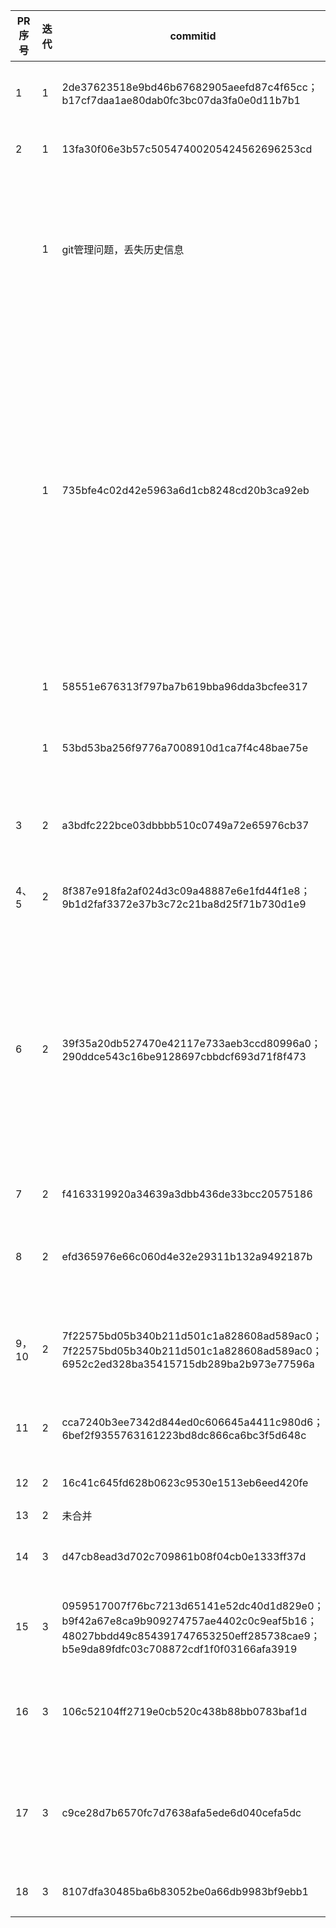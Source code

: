 | PR序号 | 迭代 | commitid                                                     | 用户故事                                                 | 用例图                                                       | 系统顺序图 | 类图                                                         | OCL合约 | 提交人 | 说明           |
| ------ | ---- | ------------------------------------------------------------ | :----------------------------------------------------------: | ---------- | ------------------------------------------------------------ | ------- | ------ | -------------- | -------------- |
| 1      | 1    | 2de37623518e9bd46b67682905aeefd87c4f65cc；b17cf7daa1ae80dab0fc3bc07da3fa0e0d11b7b1 |  | checkRunningStatus；modifyRunningStatus；defineSamplingRule；findDataSet；downloadDataSet；deleteDataSet |            |                                                              |         | 任婷伊 | 用例第一次迭代 |
| 2      | 1    | 13fa30f06e3b57c50547400205424562696253cd                     |                      |  |            |                                                              |         | 李楠   | 删除测试文件   |
|  | 1 | git管理问题，丢失历史信息 |  | uploadModel；deleteModel；searchModel；downloadModel；manageModelVersion；deployModel；takeModelOffline；addModelAccessPermission；searchOnlineModel；updateModelAccessPermission；createModelSharingLink；updateModelSharingLinkAccessPermission；createOnlineModelAPI；downloadModelBySharingLink | | | | 李楠 |  |
|  | 1 | 735bfe4c02d42e5963a6d1cb8248cd20b3ca92eb | 模型部署管理相关用户故事；深度学习网络模型分享管理用户故事；深度模型Docker环境及健康监控用户故事；实时数据采集与管理用户故事 | | | | | 刘炜 | 用户故事第一轮迭代 |
|  | 1 | 58551e676313f797ba7b619bba96dda3bcfee317 |  | | | | | 陈泽人 | EARS第一次迭代 |
|  | 1 | 53bd53ba256f9776a7008910d1ca7f4c48bae75e |  | | | | | 王子勤 | EARS第一次迭代 |
| 3      | 2    | a3bdfc222bce03dbbbb510c0749a72e65976cb37                     |                      |                                                              |            | ModelOwner；ModelRunningService；ModelManager；OutsideUser；DataSet；Model；ModelList；User |         | 刘炜   | 类图第一次迭代 |
| 4、5   | 2    | 8f387e918fa2af024d3c09a48887e6e1fd44f1e8；9b1d2faf3372e37b3c72c21ba8d25f71b730d1e9 |  |                                                              |            |                                                              |         | 李楠   | 无关配置文件   |
| 6      | 2 | 39f35a20db527470e42117e733aeb3ccd80996a0；290ddce543c16be9128697cbbdcf693d71f8f473 |  | uploadModel；deleteModel；searchModel；manageModelVersion；downloadModel；deployModel；stopOnlineModel；searchOnlineModel；addModelAccessPermission；updateModelAccessPermission；createModelSharingLink；updateModelSharingLinkAccessPermission；createOnlineModelAPI；updateOnlineModelAPI；downloadModelBySharingLink；callOnlieModelAPI；checkRunningStatus；modifyRunningStatus；defineSamplingRule；findDataSet；downloadDataSet；deleteDataSet；addVersionTag；changeVersionTag；deleteVersionTag |            |                                                              |         | 王子勤 | 用例图第二次迭代 |
| 7      | 2 | f4163319920a34639a3dbb436de33bcc20575186 |  |                                                              |  |                                                              |         | 李楠 | 简单修改 |
| 8      | 2 | efd365976e66c060d4e32e29311b132a9492187b |  |                                                              | updateModelAccessPermission |                                                              | UpdateModelAccessPermissionService::updatePermission | 任婷伊 | 顺序图和OCL第一次迭代 |
| 9，10   | 2 | 7f22575bd05b340b211d501c1a828608ad589ac0；7f22575bd05b340b211d501c1a828608ad589ac0；6952c2ed328ba35415715db289ba2b973e77596a |  |                                                              | ModifyRunningStatusSSD；UpdateModelAccessPermissionSSD；CallOnlineModelAPISSD；FindDatasetSSD；ModifyRunningStatusSSD；UpdateModelAccessPermissionSSD；CallOnlineModelAPISSD；FindDatasetSSD |                                                              |         | 陈泽人 | 顺序图第二次迭代 |
| 11      | 2 | cca7240b3ee7342d844ed0c606645a4411c980d6；6bef2f9355763161223bd8dc866ca6bc3f5d648c |  |                                                              | ModifyRunningStatusSSD；UpdateModelAccessPermissionSSD |                                                              |         | 王子勤 | 顺序图第二次迭代 |
| 12      | 2 | 16c41c645fd628b0623c9530e1513eb6eed420fe |  |                                                              |            |                                                              |         | 李楠 | 回退问题pr |
| 13     | 2 | 未合并 |  |                                                              |            |                                                              |         |  |  |
| 14      | 3 | d47cb8ead3d702c709861b08f04cb0e1333ff37d |  |                                                              | ModifyRunningStatusSSD;UpdateModelAccessPermissionSSD |                                                              |         | 陈泽人 | 顺序图第三次迭代 |
| 15     | 3 | 0959517007f76bc7213d65141e52dc40d1d829e0；b9f42a67e8ca9b909274757ae4402c0c9eaf5b16；48027bbdd49c854391747653250eff285738cae9；b5e9da89fdfc03c708872cdf1f0f03166afa3919 |  |                                                              |            |                                                              | CallOnlineModelAPIService::callOnlineModelAsync；CheckRunningStatusService::checkModelRunningStatus；CallOnlineModelAPIService::getCallResult；FindDatasetService::selectModel；FindDatasetService::selectRule；FindDatasetService::getDataset | 李楠 | OCL第二次迭代 |
| 16     | 3 | 106c52104ff2719e0cb520c438b88bb0783baf1d |  |                                                              | UploadModelSSD |                                                              | UploadModelService::inputModelID、updateModelConten、updateModelDescription；UpdateModelAccessPermissionService::inputNewAccessPermission、inputModelId、confirmUpdate()；ModifyRunningStatusService::selectModel、inputNewRunningStatus、confirmModify |    任婷伊    |        OCL第三次迭代        |
| 17     | 3 | c9ce28d7b6570fc7d7638afa5ede6d040cefa5dc |  |                                                              |            |                                                              |         |     刘炜   | 目标系统介绍及项目分工情况 |
| 18     | 3 | 8107dfa30485ba6b83052be0a66db9983bf9ebb1 |  |                                                              |            |                                                              |         |   任婷伊     | 迭代文档 |

